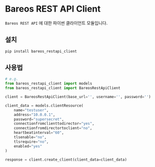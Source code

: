# Bareos REST API Client

`Bareos REST API` 에 대한 파이썬 클라이언트 모듈입니다.

## 설치

```bash
pip install bareos_restapi_client
```

## 사용법

```py
# e.g.
from bareos_restapi_client import models
from bareos_restapi_client import BareosRestApiClient

client = BareosRestApiClient(base_url='', username='', password='')

client_data = models.clientResource(
    name="testuser",
    address="10.0.0.1",
    password="supersecret",
    connectionfromclienttodirector="yes",
    connectionfromdirectortoclient="no",
    heartbeatinterval="60",
    tlsenable="no",
    tlsrequire="no",
    enabled="yes"
)

response = client.create_client(client_data=client_data)
```

